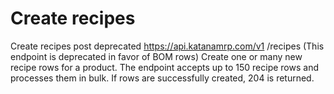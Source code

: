 # Create recipes

Create recipes post deprecated https://api.katanamrp.com/v1 /recipes (This endpoint is
deprecated in favor of BOM rows) Create one or many new recipe rows for a product. The
endpoint accepts up to 150 recipe rows and processes them in bulk. If rows are
successfully created, 204 is returned.
